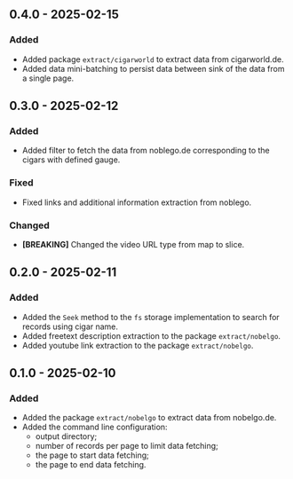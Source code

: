 ## 0.4.0 - 2025-02-15

### Added

- Added package `extract/cigarworld` to extract data from cigarworld.de.
- Added data mini-batching to persist data between sink of the data from a single page. 

## 0.3.0 - 2025-02-12

### Added

- Added filter to fetch the data from noblego.de corresponding to the cigars with defined gauge.

### Fixed

- Fixed links and additional information extraction from noblego.

### Changed

- **[BREAKING]** Changed the video URL type from map to slice.

## 0.2.0 - 2025-02-11

### Added

- Added the `Seek` method to the `fs` storage implementation to search for records using cigar name.
- Added freetext description extraction to the package `extract/nobelgo`.
- Added youtube link extraction to the package `extract/nobelgo`.

## 0.1.0 - 2025-02-10

### Added

- Added the package `extract/nobelgo` to extract data from nobelgo.de.
- Added the command line configuration:
  - output directory;
  - number of records per page to limit data fetching;
  - the page to start data fetching;
  - the page to end data fetching.
